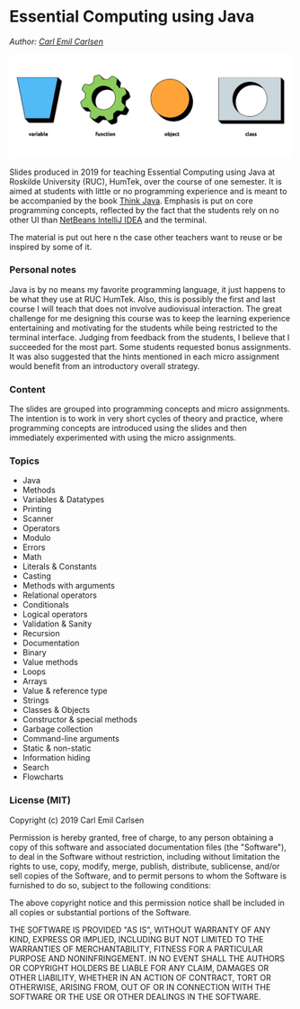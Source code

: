 # Essential Computing using Java

*Author: [Carl Emil Carlsen](http://cec.dk)*

![Core Concepts](ReadmeFiles/CoreConcepts.png)


Slides produced in 2019 for teaching Essential Computing using Java at Roskilde University (RUC), HumTek, over the course of one semester. It is aimed at students with little or no programming experience and is meant to be accompanied by the book [Think Java](http://www.amazon.com/gp/product/1491929561). Emphasis is put on core programming concepts, reflected by the fact that the students rely on no other UI than [NetBeans IntelliJ IDEA](https://www.jetbrains.com/help/idea/netbeans.html) and the terminal.

The material is put out here n the case other teachers want to reuse or be inspired by some of it.


### Personal notes

Java is by no means my favorite programming language, it just happens to be what they use at RUC HumTek. Also, this is possibly the first and last course I will teach that does not involve audiovisual interaction. The great challenge for me designing this course was to keep the learning experience entertaining and motivating for the students while being restricted to the terminal interface. Judging from feedback from the students, I believe that I succeeded for the most part. Some students requested bonus assignments. It was also suggested that the hints mentioned in each micro assignment would benefit from an introductory overall strategy.


### Content

The slides are grouped into programming concepts and micro assignments. The intention is to work in very short cycles of theory and practice, where programming concepts are introduced using the slides and then immediately experimented with using the micro assignments.


### Topics

- Java
- Methods
- Variables & Datatypes
- Printing
- Scanner
- Operators
- Modulo
- Errors
- Math
- Literals & Constants
- Casting
- Methods with arguments
- Relational operators
- Conditionals
- Logical operators
- Validation & Sanity
- Recursion
- Documentation
- Binary
- Value methods
- Loops
- Arrays
- Value & reference type
- Strings
- Classes & Objects
- Constructor & special methods
- Garbage collection
- Command-line arguments
- Static & non-static
- Information hiding
- Search
- Flowcharts


### License (MIT)

Copyright (c) 2019 Carl Emil Carlsen

Permission is hereby granted, free of charge, to any person obtaining a copy
of this software and associated documentation files (the "Software"), to deal
in the Software without restriction, including without limitation the rights
to use, copy, modify, merge, publish, distribute, sublicense, and/or sell
copies of the Software, and to permit persons to whom the Software is
furnished to do so, subject to the following conditions:

The above copyright notice and this permission notice shall be included in all
copies or substantial portions of the Software.

THE SOFTWARE IS PROVIDED "AS IS", WITHOUT WARRANTY OF ANY KIND, EXPRESS OR
IMPLIED, INCLUDING BUT NOT LIMITED TO THE WARRANTIES OF MERCHANTABILITY,
FITNESS FOR A PARTICULAR PURPOSE AND NONINFRINGEMENT. IN NO EVENT SHALL THE
AUTHORS OR COPYRIGHT HOLDERS BE LIABLE FOR ANY CLAIM, DAMAGES OR OTHER
LIABILITY, WHETHER IN AN ACTION OF CONTRACT, TORT OR OTHERWISE, ARISING FROM,
OUT OF OR IN CONNECTION WITH THE SOFTWARE OR THE USE OR OTHER DEALINGS IN THE
SOFTWARE.

